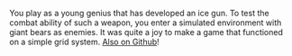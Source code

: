 You play as a young genius that has developed an ice gun. 
To test the combat ability of such a weapon, you enter a 
simulated environment with giant bears as enemies. 
It was quite a joy to make a game that functioned on a simple grid system. 
[Also on Github](https://sansarip.github.io/cs325-game-prototypes/Assignment4/)!